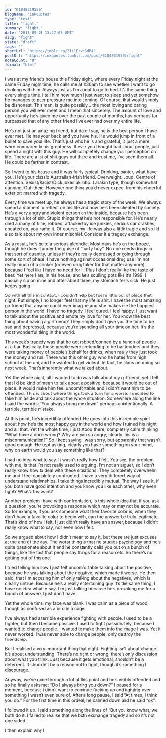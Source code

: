 ```yaml
---
id: "61848319556"
blogName: "inkquotes"
type: "text"
title: "fight."
summary: "fight."
date: "2013-09-21 13:47:05 GMT"
slug: "fight"
state: "draft"
tags: ""
shortUrl: "https://tmblr.co/ZIilErvcSdP4"
postUrl: "https://inkquotes.tumblr.com/post/61848319556/fight"
noteCount: "0"
format: "html"
---
```


I was at my friend’s house this Friday night, where every Friday night at the same Friday night time, he calls me at 1:30am to see whether I want to go drinking with him. Always just as I’m about to go to bed. It’s the same thing every single time. I tell him how much I just want to sleep and yet somehow, he manages to peer pressure me into coming. Of course, that would simply be dishonest. This man, is quite possibly… the most loving and caring person you will ever meet and I mean that sincerely. The amount of love and opportunity he’s given me over the past couple of months, has perhaps far surpassed that of any other friend I’ve ever had over my entire life.

He’s not just an amazing friend, but dare I say, he is the best person I have ever met. He has your back and you have his. He would jump in front of a bullet to save your life. That’s just who he is and grateful, is just a mere word compared to his greatness. If ever you thought bad about people, just spend a night with this guy. He will completely change your perception on life. There are a lot of shit guys out there and trust me, I’ve seen them all. He could be farther in contrast. 

So I went to his house and it was fairly typical. Drinking, banter, what have you. He’s your classic Australian-Irish friend. Overweight. Loud. Centre of attention. Sexist/Racist/Dick jokes akimbo. Larakin type, though somewhat cunning. Out-there. However one thing you’d never expect from his cheerful exterior: marred with tragedy. 

Every time we meet up, he always has a tragic story of the week. We always spend a moment to reflect on his life and how he’s been cheated by society. He’s a very angry and violent person on the inside, because he’s been through a lot of shit. Stupid things that he’s not responsible for. He’s nearly died a many of time, robbed, attacked by ice junkies, serious car crashes, cheated on, you name it. Of course, my life was also a little tragic and so I’d also talk about my own inner mischief. Consider it a tragedy exchange. 

As a result, he’s quite a serious alcoholic. Most days he’s on the booze, though he does it under the guise of “party boy”. No one needs drugs in that sort of quantity, unless if they’re really depressed or going through some sort of phase. I have nothing against occasional drug use I’m not really much of a drinker (or even drug taker for that matter anymore) because I feel like I have no need for it. Plus I don’t really like the taste of beer. Yet here I am, in his house, and he’s sculling pots like it’s 1999. I casually sip on mine and after about three, my stomach feels sick. He just keeps going.

So with all this in context, I couldn’t help but feel a little out of place that night. Put simply, I no longer feel that my life is shit. I have the most amazing girlfriend that anyone could ever imagine and she makes me the happiest person in the world. I have no tragedy. I feel cured. I feel happy. I just want to talk about the positive and emote my love for her. You know the best thing about having a girlfriend? They simply don’t give you the time to be sad and depressed, because you’re spending all your time on her. It’s the most wonderful thing in the world. 

This week’s tragedy was that he got robbed/conned by a bunch of people at a bar. Basically, these people were pretending to be bar tenders and they were taking money of people’s behalf for drinks, when really they just took the money and run. There was this other guy who he hated from high school at the uni, and he wanted to get violent. In fact, he plans on doing so next week. That’s inherently what we talked about. 

Yet the whole night, all I wanted to do was talk about my girlfriend, yet I felt that I’d be kind of mean to talk about a positive, because it would be out of place. It would make him feel uncomfortable and I didn’t want him to be offended. This is about where things took a turn for a worse. I decided to take him aside and talk about the whole situation. Somewhere along the line I said the words: “You always bring me down” perhaps unintentionally. A terrible, terrible mistake. 

At this point, he’s incredibly offended. He goes into this incredible spiel about how he’s the most happy guy in the world and how I ruined his night and all that. Yet the whole time, I just stood there, completely calm thinking “What have a done wrong? Why are you so angry, clearly this is a miscommunication?” So I kept saying I was sorry, but apparently that wasn’t good enough. He kept asking, clearly you have something on your mind, why on earth would you say something like that?

I had no idea what to say. It wasn’t really how I felt. You see, the problem with me, is that I’m not really used to arguing. I’m not an arguer, so I don’t really know how to deal with these situations. They completely overwhelm me and I feel completely confronted. I have a very different way of understand relationships, I take things incredibly mutual. The way I see it, if you both have good intention and you know you like each other, why even fight? What’s the point?

Another problem I have with confrontation, is this whole idea that if you ask a question, you’re provoking a response which may or may not be accurate. So for example, if you ask someone what their favorite color is, when they don’t have a favorite color to begin with, can the answer be truly legitimate. That’s kind of how I felt, I just didn’t really have an answer, because I didn’t really know what to say, nor even how I felt.

So we argued about how I didn’t mean to say it, but these are just excuses at the end of the day. The worst thing is that he studies psychology and he’s quite passionate about it and he constantly calls you out on a bunch of things, like the fact that people say things for a reason etc. So there’s no getting out of this one. 

I tried telling him how I just felt uncomfortable talking about the positive, because he was talking about the negative, which made it worse. He then said, that I'm accusing him of only talking about the negatives, which is clearly untrue. Because he’s a really entertaining guy It’s the same thing, I have no idea what to say. I’m just talking because he’s provoking me for a bunch of answers I just don’t have. 

Yet the whole time, my face was blank. I was calm as a piece of wood, though as confused as a bird in a cage. 

I’ve always had a terrible experience fighting with people. I used to be a fighter, but then I became passive. I used to fight passionately, because I wanted to change people. I wanted to make them into the image I was. Yet it never worked. I was never able to change people, only destroy the friendship.

But I realised a very important thing that night. Fighting isn’t about change. It’s about understanding. There’s no right or wrong, there’s only discussion about what you think. Just because it gets emotional, shouldn’t be a deterrent. It shouldn’t be a reason not to fight, though it’s something I discourage. 

Anyway, we’ve gone through a lot at this point and he’s visibly offended and so he finally asks me: “Do I always bring you down?” I paused for a moment, because I didn’t want to continue fucking up and fighting over something I wasn’t even sure of. After a long pause, I said “At times, I think you do.” For the first time in this ordeal, he calmed down and he said “ok”. 

I followed it up. I said something along the lines of “But you know what, we both do it. I failed to realise that we both exchange tragedy and so it’s not one sided. 

I then explain why I